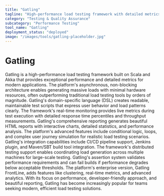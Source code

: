 ```yaml
---
title: "Gatling"
tagline: "High-performance load testing framework with detailed metrics"
category: "Testing & Quality Assurance"
subcategory: "Performance Testing"
tool_name: "Gatling"
deployment_status: "deployed"
image: "/images/tools/gatling-placeholder.jpg"
---
```


# Gatling

Gatling is a high-performance load testing framework built on Scala and Akka that provides exceptional performance and detailed metrics for modern applications. The platform's asynchronous, non-blocking architecture enables generating massive loads with minimal hardware resources, often outperforming traditional load testing tools by orders of magnitude. Gatling's domain-specific language (DSL) creates readable, maintainable test scripts that express user behavior and load patterns clearly. The framework's real-time monitoring provides live metrics during test execution with detailed response time percentiles and throughput measurements. Gatling's comprehensive reporting generates beautiful HTML reports with interactive charts, detailed statistics, and performance analysis. The platform's advanced features include conditional logic, loops, and complex user journey simulation for realistic load testing scenarios. Gatling's integration capabilities include CI/CD pipeline support, Jenkins plugin, and Maven/SBT build tool integration. The framework's distributed testing support enables coordinating load generation across multiple machines for large-scale testing. Gatling's assertion system validates performance requirements and can fail builds if performance degrades below acceptable thresholds. The platform's enterprise version, Gatling FrontLine, adds features like clustering, real-time metrics, and advanced analytics. With its focus on performance, developer-friendly approach, and beautiful reporting, Gatling has become increasingly popular for teams seeking modern, efficient load testing solutions.
